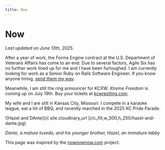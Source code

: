 ```yaml
---
title: Now
---
```


# Now

_Last updated on June 13th, 2025_.

After a year of work, the Forms Engine contract at the U.S. Department of Veterans Affairs has come to an end. Due to several factors, Agile Six has no further work lined up for me and I have been furloughed. I am currently looking for work as a Senior Ruby on Rails Software Engineer. If you know anyone hiring, [send them my way](contact.html).

Meanwhile, I am still the ring announcer for KCXW. _Xtreme Freedom_ is coming up on July 19th. Buy your tickets at [kcwrestling.com](https://kcwrestling.com/).

My wife and I are still in Kansas City, Missouri. I compete in a karaoke league, eat a lot of BBQ, and recently marched in the 2025 KC Pride Parade.

![Hazel and DAnte]({{ site.cloudinary_url }}/c_fill,w_500,h_250/hazel-and-dante.jpg)

_Dante, a mature tuxedo, and his younger brother, Hazel, an immature tabby_

This page was inspired by the [nownownow.com](https://nownownow.com/) project.
